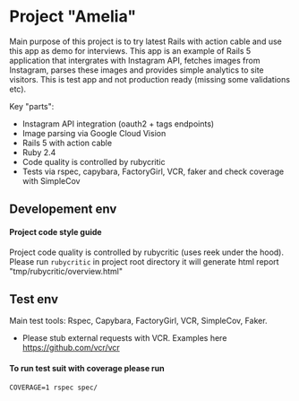 #  Project "Amelia"

Main purpose of this project is to try latest Rails with action cable and use this app as demo for interviews. This app is an example of
Rails 5 application that intergrates with Instagram API, fetches images from Instagram, parses these images and provides simple
analytics to site visitors. This is test app and not production ready (missing some validations etc).

Key "parts":
* Instagram API integration (oauth2 + tags endpoints)
* Image parsing via Google Cloud Vision
* Rails 5 with action cable
* Ruby 2.4
* Code quality is controlled by rubycritic
* Tests via rspec, capybara, FactoryGirl, VCR, faker and check coverage with SimpleCov

## Developement env

#### Project code style guide

Project code quality is controlled by rubycritic (uses reek under the hood). 
Please run `rubycritic` in project root directory it will generate html report "tmp/rubycritic/overview.html"


## Test env

Main test tools: Rspec, Capybara, FactoryGirl, VCR, SimpleCov, Faker.

* Please stub external requests with VCR. Examples here https://github.com/vcr/vcr 

#### To run test suit with coverage please run

`COVERAGE=1 rspec spec/`
